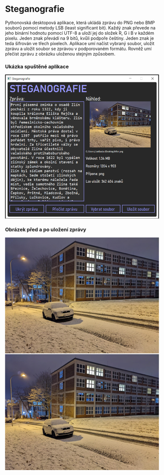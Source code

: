 # Steganografie
Pythonovská desktopová aplikace, která ukládá zprávu do PNG nebo BMP souborů pomocí metody LSB (least significant bit). Každý znak převede na jeho binární hodnotu pomocí UTF-8 a uloží jej do složek R, G i B v každém pixelu. Jeden znak převádí na 9 bitů, kvůli podpoře češtiny. Jeden znak je teda šifrován ve třech pixelech. Aplikace umí načíst vybraný soubor, uložit zprávu a uložit soubor se zprávou v podporovaném formátu. Rovněž umí přečíst zprávu z obrázku uloženou stejným způsobem.

### Ukázka spuštěné aplikace
![Alt steganografie](Steganografie.png)

### Obrázek před a po uložení zprávy
![Alt before](Before.png)
![Alt after](After.png)
